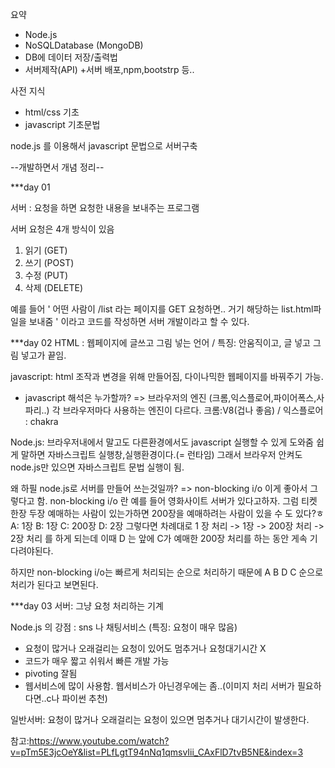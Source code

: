요약
- Node.js
- NoSQLDatabase (MongoDB)
- DB에 데이터 저장/출력법
- 서버제작(API)
+서버 배포,npm,bootstrp 등..


사전 지식
- html/css 기초
- javascript 기초문법



node.js 를 이용해서 javascript 문법으로 서버구축





--개발하면서 개념 정리--


***day 01 

서버 :  요청을 하면 요청한 내용을 보내주는 프로그램

서버 요청은 4개 방식이 있음
1. 읽기 (GET)
2. 쓰기 (POST)
3. 수정 (PUT)
4. 삭제 (DELETE)

예를 들어 
' 어떤 사람이 /list 라는 페이지를 GET 요청하면..
거기 해당하는 list.html파일을 보내줌 ' 이라고 코드를 작성하면 서버 개발이라고 할 수 있다.



***day 02 
HTML : 웹페이지에 글쓰고 그림 넣는 언어 / 특징: 안움직이고, 글 넣고 그림 넣고가 끝임.

javascript: html 조작과 변경을 위해 만들어짐, 다이나믹한 웹페이지를 바꿔주기 가능.

- javascript 해석은 누가할까? => 브라우저의 엔진 (크롬,익스플로어,파이어폭스,사파리..)
각 브라우저마다 사용하는 엔진이 다르다.
크롬:V8(겁나 좋음) / 익스플로어 : chakra

Node.js: 브라우저내에서 말고도 다른환경에서도 javascript 실행할 수 있게 도와줌
쉽게 말하면 자바스크립트 실행창,실행환경이다.(= 런타임)
그래서 브라우저 안켜도 node.js만 있으면 자바스크립트 문법 실행이 됨.

왜 하필 node.js로 서버를 만들어 쓰는것일까?
=> non-blocking i/o 이게 좋아서 그렇다고 함.
non-blocking i/o 란
예를 들어 영화사이트 서버가 있다고하자.
그럼 티켓 한장 두장 예매하는 사람이 있는가하면 200장을 예매하려는 사람이 있을 수 도 있다?ㅎ 
A: 1장
B: 1장
C: 200장
D: 2장
그렇다면 차례대로 1 장 처리 -> 1장 -> 200장 처리 -> 2장 처리 를 하게 되는데 이때 D 는 앞에 C가 예매한 200장 처리를 하는 동안 게속 기다려야된다.

하지만 non-blocking i/o는 빠르게 처리되는 순으로 처리하기 때문에
A B D C 순으로 처리가 된다고 보면된다.

***day 03
서버: 그냥 요청 처리하는 기계

Node.js 의 강점 : sns 나 채팅서비스 (특징: 요청이 매우 많음)
+ 요청이 많거나 오래걸리는 요청이 있어도 멈추거나 요청대기시간 X
+ 코드가 매우 짧고 쉬워서 빠른 개발 가능
+ pivoting 잘됨
+ 웹서비스에 많이 사용함. 웹서비스가 아닌경우에는 좀..(이미지 처리 서버가 필요하다면..c나 파이썬 추천)

일반서버: 요청이 많거나 오래걸리는 요청이 있으면 멈추거나 대기시간이 발생한다.

참고:https://www.youtube.com/watch?v=pTm5E3jcOeY&list=PLfLgtT94nNq1qmsvIii_CAxFlD7tvB5NE&index=3